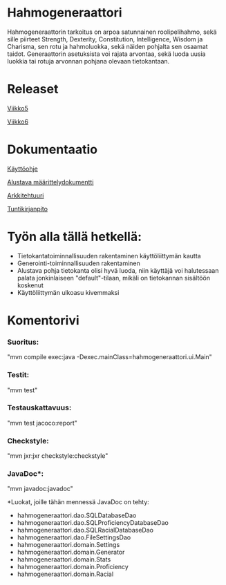 # Hahmogeneraattori

Hahmogeneraattorin tarkoitus on arpoa satunnainen roolipelihahmo, sekä sille piirteet Strength, Dexterity, Constitution, Intelligence, Wisdom ja Charisma, sen rotu ja hahmoluokka, sekä näiden pohjalta sen osaamat taidot. Generaattorin asetuksista voi rajata arvontaa, sekä luoda uusia luokkia tai rotuja arvonnan pohjana olevaan tietokantaan.

# Releaset

[Viikko5](https://github.com/Fumblessi/ot-harjoitustyo/releases/tag/viikko5)

[Viikko6](https://github.com/Fumblessi/ot-harjoitustyo/releases/tag/viikko6)

# Dokumentaatio

[Käyttöohje](https://github.com/Fumblessi/ot-harjoitustyo/blob/master/dokumentointi/kaytto-ohje.md)

[Alustava määrittelydokumentti](https://github.com/Fumblessi/ot-harjoitustyo/blob/master/dokumentointi/maarittelydokumentti.md)

[Arkkitehtuuri](https://github.com/Fumblessi/ot-harjoitustyo/blob/master/dokumentointi/arkkitehtuuri.md)

[Tuntikirjanpito](https://github.com/Fumblessi/ot-harjoitustyo/blob/master/dokumentointi/tyoaikakirjanpito.md)


# Työn alla tällä hetkellä:

* Tietokantatoiminnallisuuden rakentaminen käyttöliittymän kautta
* Generointi-toiminnallisuuden rakentaminen
* Alustava pohja tietokanta olisi hyvä luoda, niin käyttäjä voi halutessaan palata jonkinlaiseen "default"-tilaan, mikäli on tietokannan sisältöön koskenut
* Käyttöliittymän ulkoasu kivemmaksi

# Komentorivi

### Suoritus:

"mvn compile exec:java -Dexec.mainClass=hahmogeneraattori.ui.Main"

### Testit:

"mvn test"

### Testauskattavuus:

"mvn test jacoco:report"

### Checkstyle:

"mvn jxr:jxr checkstyle:checkstyle"

### JavaDoc*:

"mvn javadoc:javadoc"

*Luokat, joille tähän mennessä JavaDoc on tehty:
- hahmogeneraattori.dao.SQLDatabaseDao
- hahmogeneraattori.dao.SQLProficiencyDatabaseDao
- hahmogeneraattori.dao.SQLRacialDatabaseDao
- hahmogeneraattori.dao.FileSettingsDao
- hahmogeneraattori.domain.Settings
- hahmogeneraattori.domain.Generator
- hahmogeneraattori.domain.Stats
- hahmogeneraattori.domain.Proficiency
- hahmogeneraattori.domain.Racial
